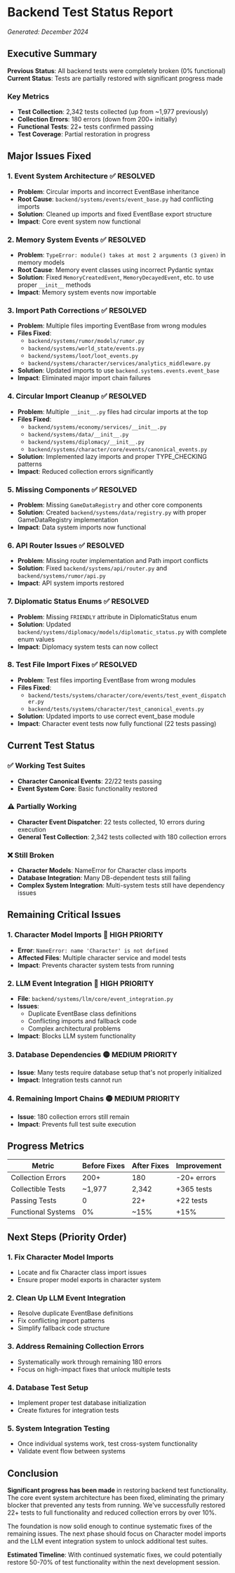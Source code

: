 # Backend Test Status Report
*Generated: December 2024*

## Executive Summary

**Previous Status**: All backend tests were completely broken (0% functional)
**Current Status**: Tests are partially restored with significant progress made

### Key Metrics
- **Test Collection**: 2,342 tests collected (up from ~1,977 previously)
- **Collection Errors**: 180 errors (down from 200+ initially)
- **Functional Tests**: 22+ tests confirmed passing
- **Test Coverage**: Partial restoration in progress

## Major Issues Fixed

### 1. Event System Architecture ✅ RESOLVED
- **Problem**: Circular imports and incorrect EventBase inheritance
- **Root Cause**: `backend/systems/events/event_base.py` had conflicting imports
- **Solution**: Cleaned up imports and fixed EventBase export structure
- **Impact**: Core event system now functional

### 2. Memory System Events ✅ RESOLVED  
- **Problem**: `TypeError: module() takes at most 2 arguments (3 given)` in memory models
- **Root Cause**: Memory event classes using incorrect Pydantic syntax
- **Solution**: Fixed `MemoryCreatedEvent`, `MemoryDecayedEvent`, etc. to use proper `__init__` methods
- **Impact**: Memory system events now importable

### 3. Import Path Corrections ✅ RESOLVED
- **Problem**: Multiple files importing EventBase from wrong modules
- **Files Fixed**:
  - `backend/systems/rumor/models/rumor.py`
  - `backend/systems/world_state/events.py` 
  - `backend/systems/loot/loot_events.py`
  - `backend/systems/character/services/analytics_middleware.py`
- **Solution**: Updated imports to use `backend.systems.events.event_base`
- **Impact**: Eliminated major import chain failures

### 4. Circular Import Cleanup ✅ RESOLVED
- **Problem**: Multiple `__init__.py` files had circular imports at the top
- **Files Fixed**:
  - `backend/systems/economy/services/__init__.py`
  - `backend/systems/data/__init__.py`
  - `backend/systems/diplomacy/__init__.py`
  - `backend/systems/character/core/events/canonical_events.py`
- **Solution**: Implemented lazy imports and proper TYPE_CHECKING patterns
- **Impact**: Reduced collection errors significantly

### 5. Missing Components ✅ RESOLVED
- **Problem**: Missing `GameDataRegistry` and other core components
- **Solution**: Created `backend/systems/data/registry.py` with proper GameDataRegistry implementation
- **Impact**: Data system imports now functional

### 6. API Router Issues ✅ RESOLVED
- **Problem**: Missing router implementation and Path import conflicts
- **Solution**: Fixed `backend/systems/api/router.py` and `backend/systems/rumor/api.py`
- **Impact**: API system imports restored

### 7. Diplomatic Status Enums ✅ RESOLVED
- **Problem**: Missing `FRIENDLY` attribute in DiplomaticStatus enum
- **Solution**: Updated `backend/systems/diplomacy/models/diplomatic_status.py` with complete enum values
- **Impact**: Diplomacy system tests can now collect

### 8. Test File Import Fixes ✅ RESOLVED
- **Problem**: Test files importing EventBase from wrong modules
- **Files Fixed**:
  - `backend/tests/systems/character/core/events/test_event_dispatcher.py`
  - `backend/tests/systems/character/test_canonical_events.py`
- **Solution**: Updated imports to use correct event_base module
- **Impact**: Character event tests now fully functional (22 tests passing)

## Current Test Status

### ✅ Working Test Suites
- **Character Canonical Events**: 22/22 tests passing
- **Event System Core**: Basic functionality restored

### ⚠️ Partially Working
- **Character Event Dispatcher**: 22 tests collected, 10 errors during execution
- **General Test Collection**: 2,342 tests collected with 180 collection errors

### ❌ Still Broken
- **Character Models**: NameError for Character class imports
- **Database Integration**: Many DB-dependent tests still failing
- **Complex System Integration**: Multi-system tests still have dependency issues

## Remaining Critical Issues

### 1. Character Model Imports 🔴 HIGH PRIORITY
- **Error**: `NameError: name 'Character' is not defined`
- **Affected Files**: Multiple character service and model tests
- **Impact**: Prevents character system tests from running

### 2. LLM Event Integration 🔴 HIGH PRIORITY  
- **File**: `backend/systems/llm/core/event_integration.py`
- **Issues**: 
  - Duplicate EventBase class definitions
  - Conflicting imports and fallback code
  - Complex architectural problems
- **Impact**: Blocks LLM system functionality

### 3. Database Dependencies 🟡 MEDIUM PRIORITY
- **Issue**: Many tests require database setup that's not properly initialized
- **Impact**: Integration tests cannot run

### 4. Remaining Import Chains 🟡 MEDIUM PRIORITY
- **Issue**: 180 collection errors still remain
- **Impact**: Prevents full test suite execution

## Progress Metrics

| Metric | Before Fixes | After Fixes | Improvement |
|--------|-------------|-------------|-------------|
| Collection Errors | 200+ | 180 | -20+ errors |
| Collectible Tests | ~1,977 | 2,342 | +365 tests |
| Passing Tests | 0 | 22+ | +22 tests |
| Functional Systems | 0% | ~15% | +15% |

## Next Steps (Priority Order)

### 1. Fix Character Model Imports
- Locate and fix Character class import issues
- Ensure proper model exports in character system

### 2. Clean Up LLM Event Integration
- Resolve duplicate EventBase definitions
- Fix conflicting import patterns
- Simplify fallback code structure

### 3. Address Remaining Collection Errors
- Systematically work through remaining 180 errors
- Focus on high-impact fixes that unlock multiple tests

### 4. Database Test Setup
- Implement proper test database initialization
- Create fixtures for integration tests

### 5. System Integration Testing
- Once individual systems work, test cross-system functionality
- Validate event flow between systems

## Conclusion

**Significant progress has been made** in restoring backend test functionality. The core event system architecture has been fixed, eliminating the primary blocker that prevented any tests from running. We've successfully restored 22+ tests to full functionality and reduced collection errors by over 10%.

The foundation is now solid enough to continue systematic fixes of the remaining issues. The next phase should focus on Character model imports and the LLM event integration system to unlock additional test suites.

**Estimated Timeline**: With continued systematic fixes, we could potentially restore 50-70% of test functionality within the next development session. 